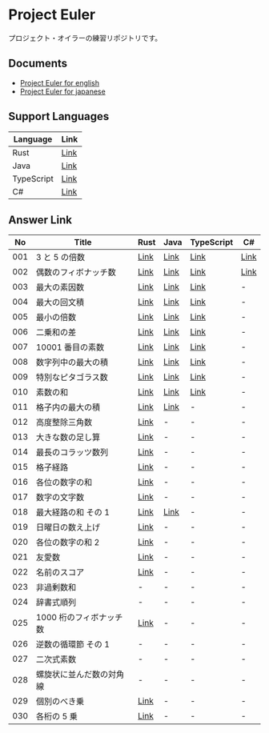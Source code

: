 # Project Euler

プロジェクト・オイラーの練習リポジトリです。

## Documents

- [Project Euler for english](https://projecteuler.net/)
- [Project Euler for japanese](https://odz.sakura.ne.jp/projecteuler/)

## Support Languages

| Language   | Link                 |
| ---------- | -------------------- |
| Rust       | [Link](./rust)       |
| Java       | [Link](./java)       |
| TypeScript | [Link](./typescript) |
| C#         | [Link](./csharp)     |

## Answer Link

| No  | Title                    | Rust                       | Java                                                         | TypeScript                                      | C#                                          |
| --- | ------------------------ | -------------------------- | ------------------------------------------------------------ | ----------------------------------------------- | ------------------------------------------- |
| 001 | 3 と 5 の倍数            | [Link](./rust/src/p001.rs) | [Link](./java/src/test/java/project_euler/problem/P001.java) | [Link](./typescript/src/problems/p001.test.ts)  | [Link](./csharp/project-euler/Test/P001.cs) |
| 002 | 偶数のフィボナッチ数     | [Link](./rust/src/p002.rs) | [Link](./java/src/test/java/project_euler/problem/P002.java) | [Link](./typescript//src/problems/p002.test.ts) | [Link](./csharp/project-euler/Test/P002.cs) |
| 003 | 最大の素因数             | [Link](./rust/src/p003.rs) | [Link](./java/src/test/java/project_euler/problem/P003.java) | [Link](./typescript//src/problems/p003.test.ts) | -                                           |
| 004 | 最大の回文積             | [Link](./rust/src/p004.rs) | [Link](./java/src/test/java/project_euler/problem/P004.java) | [Link](./typescript//src/problems/p004.test.ts) | -                                           |
| 005 | 最小の倍数               | [Link](./rust/src/p005.rs) | [Link](./java/src/test/java/project_euler/problem/P005.java) | [Link](./typescript//src/problems/p005.test.ts) | -                                           |
| 006 | 二乗和の差               | [Link](./rust/src/p006.rs) | [Link](./java/src/test/java/project_euler/problem/P006.java) | [Link](./typescript//src/problems/p006.test.ts) | -                                           |
| 007 | 10001 番目の素数         | [Link](./rust/src/p007.rs) | [Link](./java/src/test/java/project_euler/problem/P007.java) | [Link](./typescript//src/problems/p007.test.ts) | -                                           |
| 008 | 数字列中の最大の積       | [Link](./rust/src/p008.rs) | [Link](./java/src/test/java/project_euler/problem/P008.java) | [Link](./typescript//src/problems/p008.test.ts) | -                                           |
| 009 | 特別なピタゴラス数       | [Link](./rust/src/p009.rs) | [Link](./java/src/test/java/project_euler/problem/P009.java) | [Link](./typescript//src/problems/p009.test.ts) | -                                           |
| 010 | 素数の和                 | [Link](./rust/src/p010.rs) | [Link](./java/src/test/java/project_euler/problem/P010.java) | [Link](./typescript//src/problems/p010.test.ts) | -                                           |
| 011 | 格子内の最大の積         | [Link](./rust/src/p011.rs) | [Link](./java/src/test/java/project_euler/problem/P011.java) | -                                               | -                                           |
| 012 | 高度整除三角数           | [Link](./rust/src/p012.rs) | -                                                            | -                                               | -                                           |
| 013 | 大きな数の足し算         | [Link](./rust/src/p013.rs) | -                                                            | -                                               | -                                           |
| 014 | 最長のコラッツ数列       | [Link](./rust/src/p014.rs) | -                                                            | -                                               | -                                           |
| 015 | 格子経路                 | [Link](./rust/src/p015.rs) | -                                                            | -                                               | -                                           |
| 016 | 各位の数字の和           | [Link](./rust/src/p016.rs) | -                                                            | -                                               | -                                           |
| 017 | 数字の文字数             | [Link](./rust/src/p017.rs) | -                                                            | -                                               | -                                           |
| 018 | 最大経路の和 その 1      | [Link](./rust/src/p018.rs) | [Link](./java/src/test/java/project_euler/problem/P018.java) | -                                               | -                                           |
| 019 | 日曜日の数え上げ         | [Link](./rust/src/p019.rs) | -                                                            | -                                               | -                                           |
| 020 | 各位の数字の和 2         | [Link](./rust/src/p020.rs) | -                                                            | -                                               | -                                           |
| 021 | 友愛数                   | [Link](./rust/src/p021.rs) | -                                                            | -                                               | -                                           |
| 022 | 名前のスコア             | [Link](./rust/src/p022.rs) | -                                                            | -                                               | -                                           |
| 023 | 非過剰数和               | -                          | -                                                            | -                                               | -                                           |
| 024 | 辞書式順列               | -                          | -                                                            | -                                               | -                                           |
| 025 | 1000 桁のフィボナッチ数  | [Link](./rust/src/p025.rs) | -                                                            | -                                               | -                                           |
| 026 | 逆数の循環節 その 1      | -                          | -                                                            | -                                               | -                                           |
| 027 | 二次式素数               | -                          | -                                                            | -                                               | -                                           |
| 028 | 螺旋状に並んだ数の対角線 | -                          | -                                                            | -                                               | -                                           |
| 029 | 個別のべき乗             | [Link](./rust/src/p029.rs) | -                                                            | -                                               | -                                           |
| 030 | 各桁の 5 乗              | [Link](./rust/src/p030.rs) | -                                                            | -                                               | -                                           |
